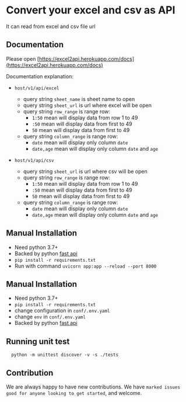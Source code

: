 # Convert your excel and csv as API

It can read from excel and csv file url

Documentation
-----------
Please open [https://excel2api.herokuapp.com/docs](https://excel2api.herokuapp.com/docs)

Documentation explanation:
* `host/v1/api/excel`
    * query string `sheet_name` is sheet name to open
    * query string `sheet_url` is url where excel will be open
    * query string `row_range` is range row:
        * `1:50` mean will display data from row 1 to 49
        * `:50` mean will display data from first to 49
        * `50` mean will display data from first to 49
    * query string `column_range` is range row:
        * `date` mean will display only column `date`
        * `date,age` mean will display only column `date` and `age`

* `host/v1/api/csv`
    * query string `sheet_url` is url where csv will be open
    * query string `row_range` is range row:
        * `1:50` mean will display data from row 1 to 49
        * `:50` mean will display data from first to 49
        * `50` mean will display data from first to 49
    * query string `column_range` is range row:
        * `date` mean will display only column `date`
        * `date,age` mean will display only column `date` and `age`
    
Manual Installation
------------
* Need python 3.7+
* Backed by python [fast api](https://github.com/tiangolo/fastapi)
* `pip install -r requirements.txt`
* Run with command `uvicorn app:app --reload --port 8000`

Manual Installation
------------
* Need python 3.7+
* `pip install -r requirements.txt`
* change configuration in `conf/.env.yaml`
* change `env` in `conf/.env.yaml`
* Backed by python [fast api](https://github.com/tiangolo/fastapi)

Running unit test
------------
```shell script
  python -m unittest discover -v -s ./tests
```


Contribution
------------
We are always happy to have new contributions. 
We have `marked issues good for anyone looking to get started`, and welcome.